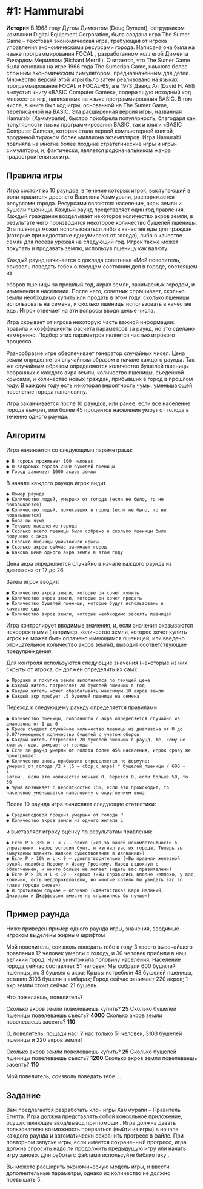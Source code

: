 # #1: Hammurabi
**История**
В 1968 году Дугом Диментом (Doug Dyment), сотрудником компании Digital
Equipment Corporation, была создана игра The Sumer Game – текстовая
экономическая игра, требующая от игрока управления экономическими
ресурсами города. Написана она была на языке программирования FOCAL ,
разработанном коллегой Димента Ричардом Мериллом (Richard Merrill).
Считается, что The Sumer Game была основана на игре 1966 года The
Sumerian Game, намного более сложным экономическим симулятором,
предназначенным для детей. Множество версий этой игры было затем
реализовано на языках программирования FOCAL и FOCAL-69, а в 1973
Дэвид Ал (David H. Ahl) выпустил книгу «BASIC Computer Games», содержащую
исходный код множества игр, написанных на языке программирования
BASIC. В том числе, в книге был код игры, основанной на The Sumer Game,
переписанной на BASIC. Эта расширенная версия игры, названная Hamurabi
(Хаммурапи), быстро приобрела популярность, благодаря как
популярности языка программирования BASIC, так и книги «BASIC Computer
Games», которая стала первой компьютерной книгой, проданной тиражом
более миллиона экземпляров. Игра Hamurabi повлияла на многие более
поздние стратегические игры и игры-симуляторы, и, фактически, является
родоначальником жанра градостроительных игр.

## **Правила игры**
Игра состоит из 10 раундов, в течение которых игрок, выступающий в роли
правителя древнего Вавилона Хаммурапи, распоряжается ресурсами
города. Ресурсами являются: население, акры земли и бушели пшеницы.
Каждый раунд представляет один год правления. Каждый гражданин
возделывает некоторое количество акров земли, в результате чего
производится некоторое количество бушелей пшеницы. Эта пшеница
может использоваться либо в качестве еды для граждан (которые при
недостатке еды умирают от голода), либо в качестве семян для посева
урожая на следующий год. Игрок также может покупать и продавать землю,
используя пшеницу как валюту.

Каждый раунд начинается с доклада советника «Мой повелитель,
соизволь поведать тебе» о текущем состоянии дел в городе, состоящем из


сборов пшеницы за прошлый год, акрах земли, занимаемых городом, и
изменении в населении. После чего, советник спрашивает, сколько земли
необходимо купить или продать в этом году, сколько пшеницы
использовать на семена, и сколько пшеницы использовать в качестве еды.
Игрок отвечает на эти вопросы вводя целые числа.

Игра скрывает от игрока некоторую часть важной информации: правила и
коэффициенты расчета параметров за раунд, но это сделано намеренно.
Подбор этих параметров является частью игрового процесса.

Разнообразие игре обеспечивает генератор случайных чисел. Цена земли
определяется случайным образом в начале каждого раунда. Так же
случайным образом определяются количество бушелей пшеницы
собранных с каждого акра земли, количество пшеницы, съеденной
крысами, и количество новых граждан, прибывших в город в прошлом году.
В каждом году есть некоторая вероятность чумы, уменьшающей
население города наполовину.

Игра заканчивается после 10 раундов, или ранее, если все население
города вымрет, или более 45 процентов населения умрут от голода в
течение одного раунда.

## **Алгоритм**
Игра начинается со следующими параметрами:

```
● В городе проживает 100 человек
● В закромах города 2800 бушелей пшеницы
● Город занимает 1000 акров земли
```
В начале каждого раунда игрок видит

```
● Номер раунда
● Количество людей, умерших от голода (если не было, то не
показывается)
● Количество людей, приехавших в город (если не было, то не
показывается)
● Была ли чума
● Текущее население города
● Сколько всего пшеницы было собрано и сколько пшеницы было
получено с акра
● Сколько пшеницы уничтожили крысы
● Сколько акров сейчас занимает город
● Какова цена одного акра земли в этом году
```
Цена акра определяется случайно в начале каждого раунда из диапазона
от 17 до 26

Затем игрок вводит:

```
● Количество акров земли, которые он хочет купить
● Количество акров земли, которые он хочет продать
● Количество бушелей пшеницы, которые будут использованы в
качестве еды
● Количество акров земли, которые необходимо засеять пшеницей
```
Игра контролирует вводимые значения, и, если значения оказываются
некорректными (например, количество земли, которое хочет купить игрок
не может быть оплачено имеющимся пшеницей, или введено
отрицательное количество акров земли), выводит соответствующие
предупреждения.

Для контроля используются следующие значения (некоторые из них
скрыты от игрока, он должен определить их сам):

```
● Продажа и покупка земли выполняются по текущей цене
● Каждый житель потребляет 20 бушелей пшеницы в год
● Каждый житель может обрабатывать максимум 10 акров земли
● Каждый акр требует .5 бушелей пшеницы на семена
```
Переход к следующему раунду определяется правилами

```
● Количество пшеницы, собранного с акра определяется случайно из
диапазона от 1 до 6
● Крысы съедают случайное количество пшеницы из диапазона от 0 до
0.07*имеющееся количество бушелей с учетом сборов
● Каждый житель потребляет 20 бушелей пшеницы в раунд, те, кому не
хватает еды, умирают от голода
● Если за раунд умерли от голода более 45% населения, игрок сразу же
проигрывает
● Количество вновь прибывших определяется по формуле:
умерших_от_голода /2 + (5 – сбор_с_акра) * бушелей_пшеницы / 600 +
1
затем , если это количество меньше 0, берется 0, если больше 50, то
50
● Чума возникает с вероятностью 15%, если это происходит, то
население уменьшается наполовину с округлением вниз
```
После 10 раунда игра вычисляет следующие статистики:

```
● Среднегодовой процент умерших от голода P
● Количество акров земли на одного жителя L
```
и выставляет игроку оценку по результатам правления:

```
● Если P > 33% и L < 7 – плохо («Из-за вашей некомпетентности в
управлении, народ устроил бунт, и изгнал вас их города. Теперь вы
вынуждены влачить жалкое существование в изгнании»)
● Если P > 10% и L < 9 – удовлетворительно («Вы правили железной
рукой, подобно Нерону и Ивану Грозному. Народ вздохнул с
облегчением, и никто больше не желает видеть вас правителем»)
● Если P > 3% и L < 10 – хорошо («Вы справились вполне неплохо, у вас,
конечно, есть недоброжелатели, но многие хотели бы увидеть вас во
главе города снова»)
● В противном случае – отлично («Фантастика! Карл Великий,
Дизраэли и Джефферсон вместе не справились бы лучше»)
```
## **Пример раунда**
Ниже приведен пример одного раунда игры, значения, вводимые игроком
выделены жирным шрифтом

Мой повелитель, соизволь поведать тебе
в году 3 твоего высочайшего правления
12 человек умерли с голоду, и 30 человек прибыли в наш великий город;
Чума уничтожила половину населения;
Население города сейчас составляет 51 человек;
Мы собрали 600 бушелей пшеницы, по 3 бушеля с акра;
Крысы истребили 48 бушелей пшеницы, оставив 3103 бушеля в амбарах;
Город сейчас занимает 220 акров;
1 акр земли стоит сейчас 21 бушель.

Что пожелаешь, повелитель?

Сколько акров земли повелеваешь купить? **25**
Сколько бушелей пшеницы повелеваешь съесть? **4000**
Сколько акров земли повелеваешь засеять? **110**

О, повелитель, пощади нас! У нас только 51 человек, 3103 бушелей пшеницы и 220
акров земли!

Сколько акров земли повелеваешь купить? **25**
Сколько бушелей пшеницы повелеваешь съесть? **1200**
Сколько акров земли повелеваешь засеять? **110**

Мой повелитель, соизволь поведать тебе ...


## **Задание**
Вам предлагается разработать клон игры Хаммурапи – Правитель Египта.
Игра должна представлять собой консольное приложение,
осуществляющее ввод/вывод при помощи <iostream>. Игра должна давать
пользователю возможность прерваться (выйти из игры) в начале каждого
раунда и автоматически сохранить прогресс в файле. При повторном
запуске игры, если имеется сохраненный прогресс, игра должна спросить
надо ли продолжить предыдущую игру или начать игру заново. Для работы
с файлами используйте библиотеку <fstream>.

Вы можете расширить экономическую модель игры, и ввести
дополнительные параметры, однако их количество не должно превышать
5.



